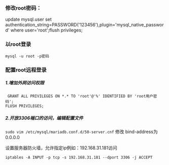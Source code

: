 ### 修改root密码：

update mysql.user set authentication_string=PASSWORD('123456'),plugin='mysql_native_password' where user='root';flush privileges;


### 以root登录

`mysql -u root -p密码`


### 配置root远程登录

##### 1.增加外网访问权限
```
 GRANT ALL PRIVILEGES ON *.* TO 'root'@'%' IDENTIFIED BY 'root用户密码';
FLUSH PRIVILEGES;
```

##### 2.开放3306端口的访问，编辑配置文件
`sudo vim /etc/mysql/mariadb.conf.d/50-server.cnf`
修改 bind-address为0.0.0.0

设置服务器防火墙，允许指定ip例如：192.168.31.181访问

`iptables -A INPUT -p tcp -s 192.168.31.181 --dport 3306 -j ACCEPT`

